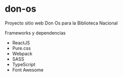 # don-os

Proyecto sitio web Don Os para la Biblioteca Nacional

Frameworks y dependencias

- ReactJS
- Pure.css
- Webpack
- SASS
- TypeScript
- Font Awesome
